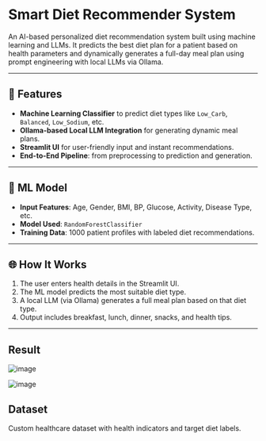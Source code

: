 # Smart Diet Recommender System

An AI-based personalized diet recommendation system built using machine learning and LLMs. It predicts the best diet plan for a patient based on health parameters and dynamically generates a full-day meal plan using prompt engineering with local LLMs via Ollama.

---

## 🚀 Features
- **Machine Learning Classifier** to predict diet types like `Low_Carb`, `Balanced`, `Low_Sodium`, etc.
- **Ollama-based Local LLM Integration** for generating dynamic meal plans.
- **Streamlit UI** for user-friendly input and instant recommendations.
- **End-to-End Pipeline**: from preprocessing to prediction and generation.

---

## 🧠 ML Model
- **Input Features**: Age, Gender, BMI, BP, Glucose, Activity, Disease Type, etc.
- **Model Used**: `RandomForestClassifier`
- **Training Data**: 1000 patient profiles with labeled diet recommendations.

---

## 🌐 How It Works
1. The user enters health details in the Streamlit UI.
2. The ML model predicts the most suitable diet type.
3. A local LLM (via Ollama) generates a full meal plan based on that diet type.
4. Output includes breakfast, lunch, dinner, snacks, and health tips.

---
## Result

![image](https://github.com/user-attachments/assets/37840b0a-afef-4b07-be8c-08346d83ee6d)


![image](https://github.com/user-attachments/assets/006fc00c-61e9-49e7-95dc-a33eb090d5e8)



## Dataset
Custom healthcare dataset with health indicators and target diet labels.  


